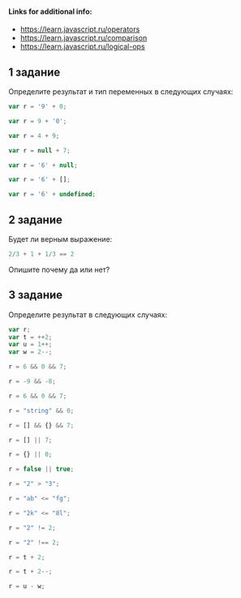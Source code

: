 #### Links for additional info:
* https://learn.javascript.ru/operators
* https://learn.javascript.ru/comparison
* https://learn.javascript.ru/logical-ops

## 1 задание

Определите результат и тип переменных в следующих случаях:

```javascript
var r = '9' + 0;

var r = 9 + '0';

var r = 4 + 9;

var r = null + 7;

var r = '6' + null;

var r = '6' + [];

var r = '6' + undefined;
```

## 2 задание

Будет ли верным  выражение:

```javascript
2/3 + 1 + 1/3 == 2
```
Опишите почему да или нет?

## 3 задание

Определите результат в следующих случаях:

```javascript
var r;
var t = ++2;
var u = 1++;
var w = 2--;

r = 6 && 0 && 7;

r = -9 && -8;

r = 6 && 0 && 7;

r = "string" && 0;

r = [] && {} && 7;

r = [] || 7;

r = {} || 0;

r = false || true;

r = "2" > "3";

r = "ab" <= "fg";

r = "2k" <= "8l";

r = "2" != 2;

r = "2" !== 2;

r = t + 2;

r = t + 2--;

r = u - w;
```


